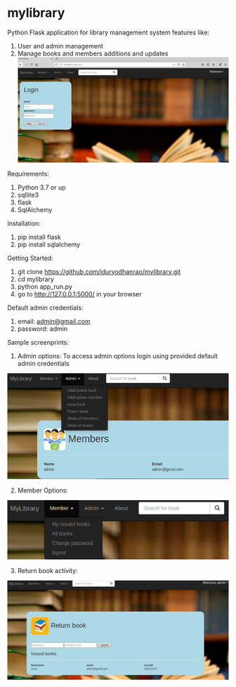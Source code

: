 # mylibrary
Python Flask application for library management system features like:
1. User and admin management
2. Manage books and members additions and updates
![loginpage](./static/img/LoginLibrary.png)

Requirements:
1. Python 3.7 or up
2. sqllite3
3. flask
4. SqlAlchemy

Installation:
1. pip install flask
2. pip install sqlalchemy


Getting Started:
1. git clone https://github.com/iduryodhanrao/mylibrary.git
2. cd mylibrary
3. python app_run.py
4. go to http://127.0.0.1:5000/ in your browser

Default admin credentials: 
1. email: admin@gmail.com
2. password: admin

Sample screenprints:
1. Admin options: 
To access admin options login using provided default admin credentials

![admin](./static/img/adminoptions.png)

2. Member Options:

![member](./static/img/memberoptions.png)

3. Return book activity:

![returnbook](./static/img/returnbook.png)



